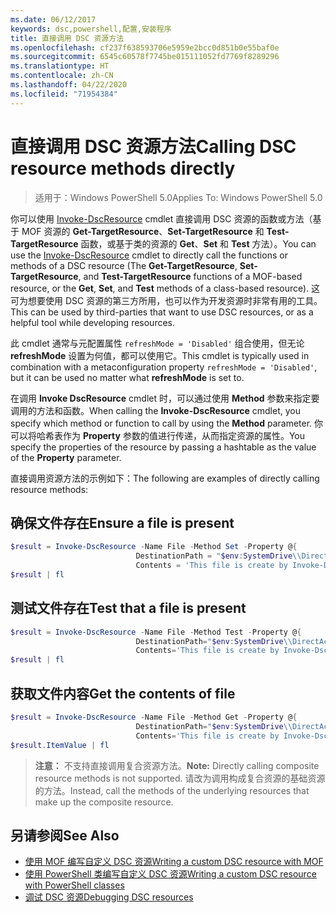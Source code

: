 ```yaml
---
ms.date: 06/12/2017
keywords: dsc,powershell,配置,安装程序
title: 直接调用 DSC 资源方法
ms.openlocfilehash: cf237f638593706e5959e2bcc0d851b0e55baf0e
ms.sourcegitcommit: 6545c60578f7745be015111052fd7769f8289296
ms.translationtype: HT
ms.contentlocale: zh-CN
ms.lasthandoff: 04/22/2020
ms.locfileid: "71954384"
---
```

# <a name="calling-dsc-resource-methods-directly"></a><span data-ttu-id="2724b-103">直接调用 DSC 资源方法</span><span class="sxs-lookup"><span data-stu-id="2724b-103">Calling DSC resource methods directly</span></span>

><span data-ttu-id="2724b-104">适用于：Windows PowerShell 5.0</span><span class="sxs-lookup"><span data-stu-id="2724b-104">Applies To: Windows PowerShell 5.0</span></span>

<span data-ttu-id="2724b-105">你可以使用 [Invoke-DscResource](/powershell/module/PSDesiredStateConfiguration/Invoke-DscResource) cmdlet 直接调用 DSC 资源的函数或方法（基于 MOF 资源的 **Get-TargetResource**、**Set-TargetResource** 和 **Test-TargetResource** 函数，或基于类的资源的 **Get**、**Set** 和 **Test** 方法）。</span><span class="sxs-lookup"><span data-stu-id="2724b-105">You can use the [Invoke-DscResource](/powershell/module/PSDesiredStateConfiguration/Invoke-DscResource) cmdlet to directly call the functions or methods of a DSC resource (The **Get-TargetResource**, **Set-TargetResource**, and **Test-TargetResource** functions of a MOF-based resource, or the **Get**, **Set**, and **Test** methods of a class-based resource).</span></span>
<span data-ttu-id="2724b-106">这可为想要使用 DSC 资源的第三方所用，也可以作为开发资源时非常有用的工具。</span><span class="sxs-lookup"><span data-stu-id="2724b-106">This can be used by third-parties that want to use DSC resources, or as a helpful tool while developing resources.</span></span>

<span data-ttu-id="2724b-107">此 cmdlet 通常与元配置属性 `refreshMode = 'Disabled'` 组合使用，但无论 **refreshMode** 设置为何值，都可以使用它。</span><span class="sxs-lookup"><span data-stu-id="2724b-107">This cmdlet is typically used in combination with a metaconfiguration property `refreshMode = 'Disabled'`, but it can be used no matter what **refreshMode** is set to.</span></span>

<span data-ttu-id="2724b-108">在调用 **Invoke DscResource** cmdlet 时，可以通过使用 **Method** 参数来指定要调用的方法和函数。</span><span class="sxs-lookup"><span data-stu-id="2724b-108">When calling the **Invoke-DscResource** cmdlet, you specify which method or function to call by using the **Method** parameter.</span></span> <span data-ttu-id="2724b-109">你可以将哈希表作为 **Property** 参数的值进行传递，从而指定资源的属性。</span><span class="sxs-lookup"><span data-stu-id="2724b-109">You specify the properties of the resource by passing a hashtable as the value of the **Property** parameter.</span></span>

<span data-ttu-id="2724b-110">直接调用资源方法的示例如下：</span><span class="sxs-lookup"><span data-stu-id="2724b-110">The following are examples of directly calling resource methods:</span></span>

## <a name="ensure-a-file-is-present"></a><span data-ttu-id="2724b-111">确保文件存在</span><span class="sxs-lookup"><span data-stu-id="2724b-111">Ensure a file is present</span></span>

```powershell
$result = Invoke-DscResource -Name File -Method Set -Property @{
                            DestinationPath = "$env:SystemDrive\\DirectAccess.txt";
                            Contents = 'This file is create by Invoke-DscResource'} -Verbose
$result | fl
```

## <a name="test-that-a-file-is-present"></a><span data-ttu-id="2724b-112">测试文件存在</span><span class="sxs-lookup"><span data-stu-id="2724b-112">Test that a file is present</span></span>

```powershell
$result = Invoke-DscResource -Name File -Method Test -Property @{
                            DestinationPath="$env:SystemDrive\\DirectAccess.txt";
                            Contents='This file is create by Invoke-DscResource'} -Verbose
$result | fl
```

## <a name="get-the-contents-of-file"></a><span data-ttu-id="2724b-113">获取文件内容</span><span class="sxs-lookup"><span data-stu-id="2724b-113">Get the contents of file</span></span>

```powershell
$result = Invoke-DscResource -Name File -Method Get -Property @{
                            DestinationPath="$env:SystemDrive\\DirectAccess.txt";
                            Contents='This file is create by Invoke-DscResource'} -Verbose
$result.ItemValue | fl
```

><span data-ttu-id="2724b-114">**注意：** 不支持直接调用复合资源方法。</span><span class="sxs-lookup"><span data-stu-id="2724b-114">**Note:** Directly calling composite resource methods is not supported.</span></span> <span data-ttu-id="2724b-115">请改为调用构成复合资源的基础资源的方法。</span><span class="sxs-lookup"><span data-stu-id="2724b-115">Instead, call the methods of the underlying resources that make up the composite resource.</span></span>

## <a name="see-also"></a><span data-ttu-id="2724b-116">另请参阅</span><span class="sxs-lookup"><span data-stu-id="2724b-116">See Also</span></span>
- [<span data-ttu-id="2724b-117">使用 MOF 编写自定义 DSC 资源</span><span class="sxs-lookup"><span data-stu-id="2724b-117">Writing a custom DSC resource with MOF</span></span>](../resources/authoringResourceMOF.md)
- [<span data-ttu-id="2724b-118">使用 PowerShell 类编写自定义 DSC 资源</span><span class="sxs-lookup"><span data-stu-id="2724b-118">Writing a custom DSC resource with PowerShell classes</span></span>](../resources/authoringResourceClass.md)
- [<span data-ttu-id="2724b-119">调试 DSC 资源</span><span class="sxs-lookup"><span data-stu-id="2724b-119">Debugging DSC resources</span></span>](../troubleshooting/debugResource.md)